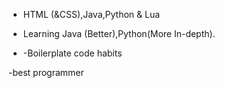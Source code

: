 

- HTML (&CSS),Java,Python & Lua
- Learning Java (Better),Python(More In-depth).
  
- -Boilerplate code habits

-best programmer
